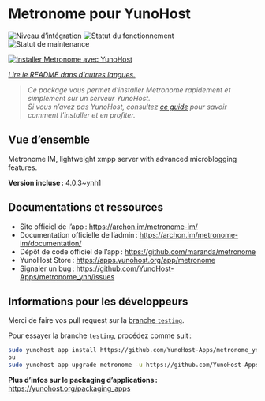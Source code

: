 <!--
Nota bene : ce README est automatiquement généré par <https://github.com/YunoHost/apps/tree/master/tools/readme_generator>
Il NE doit PAS être modifié à la main.
-->

# Metronome pour YunoHost

[![Niveau d’intégration](https://dash.yunohost.org/integration/metronome.svg)](https://dash.yunohost.org/appci/app/metronome) ![Statut du fonctionnement](https://ci-apps.yunohost.org/ci/badges/metronome.status.svg) ![Statut de maintenance](https://ci-apps.yunohost.org/ci/badges/metronome.maintain.svg)

[![Installer Metronome avec YunoHost](https://install-app.yunohost.org/install-with-yunohost.svg)](https://install-app.yunohost.org/?app=metronome)

*[Lire le README dans d'autres langues.](./ALL_README.md)*

> *Ce package vous permet d’installer Metronome rapidement et simplement sur un serveur YunoHost.*  
> *Si vous n’avez pas YunoHost, consultez [ce guide](https://yunohost.org/install) pour savoir comment l’installer et en profiter.*

## Vue d’ensemble

Metronome IM, lightweight xmpp server with advanced microblogging features.


**Version incluse :** 4.0.3~ynh1
## Documentations et ressources

- Site officiel de l’app : <https://archon.im/metronome-im/>
- Documentation officielle de l’admin : <https://archon.im/metronome-im/documentation/>
- Dépôt de code officiel de l’app : <https://github.com/maranda/metronome>
- YunoHost Store : <https://apps.yunohost.org/app/metronome>
- Signaler un bug : <https://github.com/YunoHost-Apps/metronome_ynh/issues>

## Informations pour les développeurs

Merci de faire vos pull request sur la [branche `testing`](https://github.com/YunoHost-Apps/metronome_ynh/tree/testing).

Pour essayer la branche `testing`, procédez comme suit :

```bash
sudo yunohost app install https://github.com/YunoHost-Apps/metronome_ynh/tree/testing --debug
ou
sudo yunohost app upgrade metronome -u https://github.com/YunoHost-Apps/metronome_ynh/tree/testing --debug
```

**Plus d’infos sur le packaging d’applications :** <https://yunohost.org/packaging_apps>
